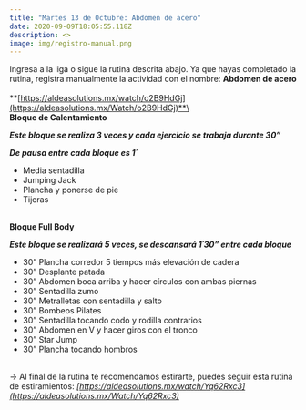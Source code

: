 ```yaml
---
title: "Martes 13 de Octubre: Abdomen de acero"
date: 2020-09-09T18:05:55.118Z
description: <>
image: img/registro-manual.png
---
```

Ingresa a la liga o sigue la rutina descrita abajo. Ya que hayas completado la rutina, registra manualmente la actividad con el nombre: **Abdomen de acero**\
\
**[https://aldeasolutions.mx/​watch/o2B9HdGj](https://aldeasolutions.mx/Watch/o2B9HdGj)**\
\
**Bloque de Calentamiento**

***Este bloque se realiza 3 veces y cada ejercicio se trabaja durante 30”*** 

***De pausa entre cada bloque es 1´***

* Media sentadilla
* Jumping Jack
* Plancha y ponerse de pie
* Tijeras

\
**Bloque Full Body**

***Este bloque se realizará 5 veces, se descansará 1´30” entre cada bloque***

* 30” Plancha corredor 5 tiempos más elevación de cadera
* 30” Desplante patada
* 30” Abdomen boca arriba y hacer círculos con ambas piernas
* 30” Sentadilla zumo
* 30” Metralletas con sentadilla y salto
* 30” Bombeos Pilates
* 30” Sentadilla tocando codo y rodilla contrarios
* 30” Abdomen en V y hacer giros con el tronco 
* 30” Star Jump
* 30” Plancha tocando hombros

\
-> Al final de la rutina te recomendamos estirarte, puedes seguir esta rutina de estiramientos: *[https://aldeasolutions.mx/​watch/Yq62Rxc3](https://aldeasolutions.mx/Watch/Yq62Rxc3)*